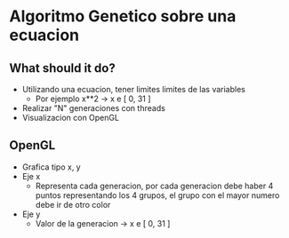 # Algoritmo Genetico sobre una ecuacion

## What should it do?
- Utilizando una ecuacion, tener limites limites de las variables
    - Por ejemplo x**2  ->  x e [ 0, 31 ]
- Realizar "N" generaciones con threads 
- Visualizacion con OpenGL

## OpenGL
- Grafica tipo x, y
- Eje x
    - Representa cada generacion, por cada generacion debe haber 4 puntos representando los 4 grupos, el grupo con el mayor numero debe ir de otro color
- Eje y
    - Valor de la generacion ->  x e [ 0, 31 ]
    